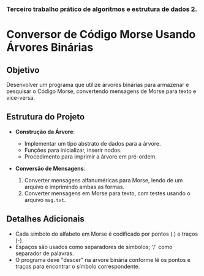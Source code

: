 ### Terceiro trabalho prático de algoritmos e estrutura de dados 2. 

# Conversor de Código Morse Usando Árvores Binárias

## Objetivo
Desenvolver um programa que utilize árvores binárias para armazenar e pesquisar o Código Morse, convertendo mensagens de Morse para texto e vice-versa.

## Estrutura do Projeto
- **Construção da Árvore**:
  - Implementar um tipo abstrato de dados para a árvore.
  - Funções para inicializar, inserir nodos.
  - Procedimento para imprimir a árvore em pré-ordem.

- **Conversão de Mensagens**:
  1. Converter mensagens alfanuméricas para Morse, lendo de um arquivo e imprimindo ambas as formas.
  2. Converter mensagens em Morse para texto, com testes usando o arquivo `msg.txt`.

## Detalhes Adicionais
- Cada símbolo do alfabeto em Morse é codificado por pontos (.) e traços (-).
- Espaços são usados como separadores de símbolos; '/' como separador de palavras.
- O programa deve "descer" na árvore binária conforme lê os pontos e traços para encontrar o símbolo correspondente.
